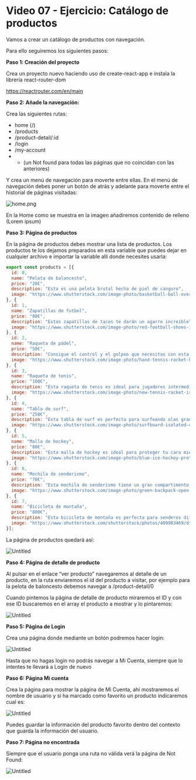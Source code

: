 # Video 07 - Ejercicio: Catálogo de productos

Vamos a crear un catálogo de productos con navegación. 

Para ello seguiremos los siguientes pasos:

**Paso 1: Creación del proyecto**

Crea un proyecto nuevo haciendo uso de create-react-app e instala la librería react-router-dom

<https://reactrouter.com/en/main>

**Paso 2: Añade la navegación:**

Crea las siguientes rutas:

- home (/)
- /products
- /product-detail/:id
- /login
- /my-account
- * (un Not found para todas las páginas que no coincidan con las anteriores)

Y crea un menú de navegación para moverte entre ellas. En el menú de navegación debes poner un botón de atrás y adelante para moverte entre el historial de páginas visitadas:

![home.png](/docs/assets/home.png)

En la Home como se muestra en la imagen añadiremos contenido de relleno (Lorem ipsum)

**Paso 3: Página de productos**

En la página de productos debes mostrar una lista de productos. Los productos te los dejamos preparados en esta variable que puedes dejar en cualquier archivo e importar la variable allí donde necesites usarla:

```jsx
export const products = [{
  id: 0,
  name: "Pelota de baloncesto",
  price: "20€",
  description: "Esta es una pelota brutal hecha de piel de canguro",
  image: "https://www.shutterstock.com/image-photo/basketball-ball-over-white-background-600w-101641516.jpg"
}, {
  id: 1,
  name: "Zapatillas de futbol",
  price: "80€",
  description: "Estas zapatillas de tacos te darán un agarre increíble",
  image: "https://www.shutterstock.com/image-photo/red-football-shoes-isolated-over-600w-2173182005.jpg"
}, {
  id: 2,
  name: "Raqueta de pádel",
  price: "50€",
  description: "Consigue el control y el golpeo que necesitas con esta raqueta de pádel",
  image: "https://www.shutterstock.com/image-photo/hand-tennis-racket-hitting-ball-600w-180971615.jpg"
}, {
  id: 3,
  name: "Raqueta de tenis",
  price: "100€",
  description: "Esta raqueta de tenis es ideal para jugadores intermedios y avanzados",
  image: "https://www.shutterstock.com/image-photo/new-tennis-racket-isolated-on-600w-471436889.jpg"
}, {
  id: 4,
  name: "Tabla de surf",
  price: "250€",
  description: "Esta tabla de surf es perfecta para surfeando olas grandes",
  image: "https://www.shutterstock.com/image-photo/surfboard-isolated-on-white-background-600w-1871580643.jpg"
}, {
  id: 5,
  name: "Malla de hockey",
  price: "80€",
  description: "Esta malla de hockey es ideal para proteger tu cara mientras juegas",
  image: "https://www.shutterstock.com/image-photo/blue-ice-hockey-protective-helmet-600w-1560908507.jpg"
}, {
  id: 6,
  name: "Mochila de senderismo",
  price: "70€",
  description: "Esta mochila de senderismo tiene un gran compartimento principal y bolsillos adicionales para almacenar tus suministros",
  image: "https://www.shutterstock.com/image-photo/green-backpack-open-isolated-on-600w-2082399778.jpg"
}, {
  id: 7,
  name: "Bicicleta de montaña",
  price: "800€",
  description: "Esta bicicleta de montaña es perfecta para senderos difíciles y empinadas",
  image: "https://www.shutterstock.com/shutterstock/photos/409983469/display_1500/stock-photo-black-blue-mountain-bike-isolated-on-white-background-409983469.jpg"
}];
```

La página de productos quedará así:

![Untitled](/docs/assets/Untitled.png)

**Paso 4: Página de detalle de producto**

Al pulsar en el enlace “ver producto” navegaremos al detalle de un producto, en la ruta enviaremos el id del producto a visitar, por ejemplo para la pelota de baloncesto debemos navegar a /product-detail/0 

Cuando pintemos la página de detalle de producto miraremos el ID y con ese ID buscaremos en el array el producto a mostrar y lo pintaremos:

![Untitled](/docs/assets/Untitled%201.png)

**Paso 5: Página de Login**

Crea una página donde mediante un botón podremos hacer login:

![Untitled](/docs/assets/Untitled%202.png)

Hasta que no hagas login no podrás navegar a Mi Cuenta, siempre que lo intentes te llevará a Login de nuevo

**Paso 6: Página Mi cuenta**

Crea la página para mostrar la página de Mi Cuenta, ahí mostraremos el nombre de usuario y si ha marcado como favorito un producto indicaremos cual es:

![Untitled](/docs/assets/Untitled%203.png)

Puedes guardar la información del producto favorito dentro del contexto que guarda la información del usuario.

**Paso 7: Página no encontrada**

Siempre que el usuario ponga una ruta no válida verá la página de Not Found:

![Untitled](/docs/assets/Untitled%204.png)